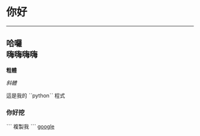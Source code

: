 # 你好
---
## 哈囉 <br>嗨嗨嗨嗨
__粗體__

*斜體*

這是我的 ˋˋpythonˋˋ 程式

### 你好挖
ˋˋˋ
複製我
ˋˋˋ
[google](https://www.google.com.tw)
